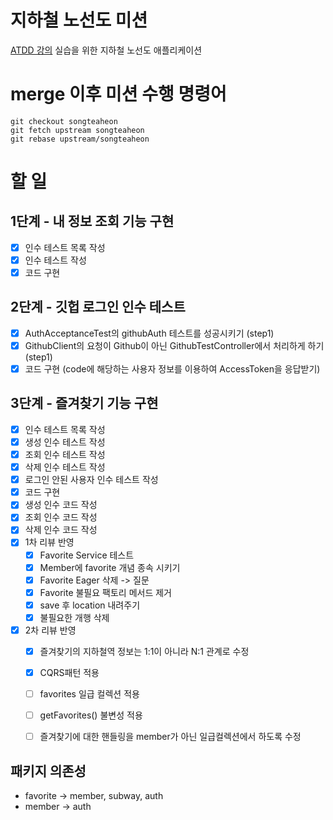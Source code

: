 # 지하철 노선도 미션
[ATDD 강의](https://edu.nextstep.camp/c/R89PYi5H) 실습을 위한 지하철 노선도 애플리케이션


# merge 이후 미션 수행 명령어
```
git checkout songteaheon  
git fetch upstream songteaheon  
git rebase upstream/songteaheon
```  


# 할 일
## 1단계 - 내 정보 조회 기능 구현
- [X] 인수 테스트 목록 작성
- [X] 인수 테스트 작성
- [X] 코드 구현

## 2단계 - 깃헙 로그인 인수 테스트
- [X] AuthAcceptanceTest의 githubAuth 테스트를 성공시키기 (step1)
- [X] GithubClient의 요청이 Github이 아닌 GithubTestController에서 처리하게 하기(step1)
- [X] 코드 구현 (code에 해당하는 사용자 정보를 이용하여 AccessToken을 응답받기)

## 3단계 - 즐겨찾기 기능 구현
- [X] 인수 테스트 목록 작성
- [X] 생성 인수 테스트 작성
- [X] 조회 인수 테스트 작성
- [X] 삭제 인수 테스트 작성
- [X] 로그인 안된 사용자 인수 테스트 작성
- [X] 코드 구현
- [X] 생성 인수 코드 작성
- [X] 조회 인수 코드 작성
- [X] 삭제 인수 코드 작성
- [X] 1차 리뷰 반영
  - [X] Favorite Service 테스트 
  - [X] Member에 favorite 개념 종속 시키기
  - [X] Favorite Eager 삭제 -> 질문
  - [X] Favorite 불필요 팩토리 메서드 제거
  - [X] save 후 location 내려주기
  - [X] 불필요한 개행 삭제
- [X] 2차 리뷰 반영
  - [X] 즐겨찾기의 지하철역 정보는 1:1이 아니라 N:1 관계로 수정
  - [X] CQRS패턴 적용
  - [ ] favorites 일급 컬렉션 적용
  - [ ] getFavorites() 불변성 적용
  - [ ] 즐겨찾기에 대한 핸들링을 member가 아닌 일급컬렉션에서 하도록 수정


## 패키지 의존성
- favorite -> member, subway, auth
- member -> auth